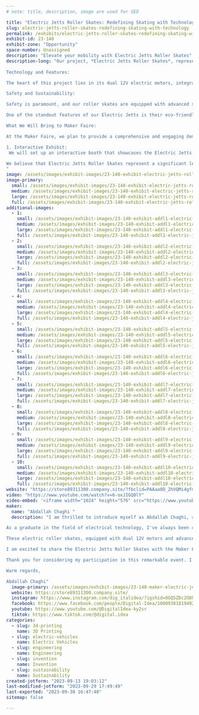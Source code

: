 ```yaml
---
# note: title, description, image are used for SEO

title: "Electric Jetts Roller Skates: Redefining Skating with Technology"
slug: electric-jetts-roller-skates-redefining-skating-with-technology
permalink: /exhibits/electric-jetts-roller-skates-redefining-skating-with-technology/
exhibit-id: 23-140
exhibit-zone: "Opportunity"
space-number: Unassigned
description: "Elevate your mobility with Electric Jetts Roller Skates"
description-long: "Our project, *Electric Jetts Roller Skates*, represents a groundbreaking fusion of cutting-edge technology and recreational enjoyment. These electric roller skates have been meticulously designed and engineered to provide a unique and exhilarating experience for users of all ages and skill levels.
 
Technology and Features:

The heart of this project lies in its dual 12V electric motors, integrated seamlessly into the roller skates' design. These motors, coupled with a sophisticated Vitesse controller, offer precise speed control and smooth acceleration, making skating an effortless and enjoyable activity.

Safety and Sustainability:

Safety is paramount, and our roller skates are equipped with advanced safety features, including reliable braking and stability control. These features ensure a secure ride, even for beginners.

One of the standout features of our Electric Jetts is their eco-friendliness. They are powered by rechargeable batteries, eliminating the need for fossil fuels and reducing the user's carbon footprint. This aligns perfectly with the growing global emphasis on sustainable transportation solutions.

What We Will Bring to Maker Faire:

At the Maker Faire, we plan to provide a comprehensive and engaging demonstration of our Electric Jetts Roller Skates. Here's what we will be bringing:

1. Interactive Exhibit:
 We will set up an interactive booth that showcases the Electric Jetts Roller Skates. This booth will allow attendees to see the skates up close, learn about their features. 

We believe that Electric Jetts Roller Skates represent a significant leap forward in personal mobility and sustainability. They have the potential to reshape the way people commute, exercise, and enjoy their leisure time. We are enthusiastic about the opportunity to share our project with the Maker Faire community, gather valuable feedback, and inspire others with our vision for innovative, eco-conscious transportation.
"
image: /assets/images/exhibit-images/23-140-exhibit-electric-jetts-roller-skates-redefining-skating-with-technology-20230912125057-img-0781-1-large.jpg
image-primary: 
  small: /assets/images/exhibit-images/23-140-exhibit-electric-jetts-roller-skates-redefining-skating-with-technology-20230912125057-img-0781-1-small.jpg
  medium: /assets/images/exhibit-images/23-140-exhibit-electric-jetts-roller-skates-redefining-skating-with-technology-20230912125057-img-0781-1-medium.jpg
  large: /assets/images/exhibit-images/23-140-exhibit-electric-jetts-roller-skates-redefining-skating-with-technology-20230912125057-img-0781-1-large.jpg
  full: /assets/images/exhibit-images/23-140-exhibit-electric-jetts-roller-skates-redefining-skating-with-technology-20230912125057-img-0781-1-full.jpg
additional-images: 
  - 1:
    small: /assets/images/exhibit-images/23-140-exhibit-addl1-electric-jetts-roller-skates-redefining-skating-with-technology-20230912113610-img-0745-small.JPG
    medium: /assets/images/exhibit-images/23-140-exhibit-addl1-electric-jetts-roller-skates-redefining-skating-with-technology-20230912113610-img-0745-medium.JPG
    large: /assets/images/exhibit-images/23-140-exhibit-addl1-electric-jetts-roller-skates-redefining-skating-with-technology-20230912113610-img-0745-large.JPG
    full: /assets/images/exhibit-images/23-140-exhibit-addl1-electric-jetts-roller-skates-redefining-skating-with-technology-20230912113610-img-0745-full.JPG
  - 2:
    small: /assets/images/exhibit-images/23-140-exhibit-addl2-electric-jetts-roller-skates-redefining-skating-with-technology-20230912114004-img-0748-1-small.jpg
    medium: /assets/images/exhibit-images/23-140-exhibit-addl2-electric-jetts-roller-skates-redefining-skating-with-technology-20230912114004-img-0748-1-medium.jpg
    large: /assets/images/exhibit-images/23-140-exhibit-addl2-electric-jetts-roller-skates-redefining-skating-with-technology-20230912114004-img-0748-1-large.jpg
    full: /assets/images/exhibit-images/23-140-exhibit-addl2-electric-jetts-roller-skates-redefining-skating-with-technology-20230912114004-img-0748-1-full.jpg
  - 3:
    small: /assets/images/exhibit-images/23-140-exhibit-addl3-electric-jetts-roller-skates-redefining-skating-with-technology-20230912114036-img-0750-small.JPG
    medium: /assets/images/exhibit-images/23-140-exhibit-addl3-electric-jetts-roller-skates-redefining-skating-with-technology-20230912114036-img-0750-medium.JPG
    large: /assets/images/exhibit-images/23-140-exhibit-addl3-electric-jetts-roller-skates-redefining-skating-with-technology-20230912114036-img-0750-large.JPG
    full: /assets/images/exhibit-images/23-140-exhibit-addl3-electric-jetts-roller-skates-redefining-skating-with-technology-20230912114036-img-0750-full.JPG
  - 4:
    small: /assets/images/exhibit-images/23-140-exhibit-addl4-electric-jetts-roller-skates-redefining-skating-with-technology-20230912114254-img-0753-small.JPG
    medium: /assets/images/exhibit-images/23-140-exhibit-addl4-electric-jetts-roller-skates-redefining-skating-with-technology-20230912114254-img-0753-medium.JPG
    large: /assets/images/exhibit-images/23-140-exhibit-addl4-electric-jetts-roller-skates-redefining-skating-with-technology-20230912114254-img-0753-large.JPG
    full: /assets/images/exhibit-images/23-140-exhibit-addl4-electric-jetts-roller-skates-redefining-skating-with-technology-20230912114254-img-0753-full.JPG
  - 5:
    small: /assets/images/exhibit-images/23-140-exhibit-addl5-electric-jetts-roller-skates-redefining-skating-with-technology-20230912114312-img-0754-small.JPG
    medium: /assets/images/exhibit-images/23-140-exhibit-addl5-electric-jetts-roller-skates-redefining-skating-with-technology-20230912114312-img-0754-medium.JPG
    large: /assets/images/exhibit-images/23-140-exhibit-addl5-electric-jetts-roller-skates-redefining-skating-with-technology-20230912114312-img-0754-large.JPG
    full: /assets/images/exhibit-images/23-140-exhibit-addl5-electric-jetts-roller-skates-redefining-skating-with-technology-20230912114312-img-0754-full.JPG
  - 6:
    small: /assets/images/exhibit-images/23-140-exhibit-addl6-electric-jetts-roller-skates-redefining-skating-with-technology-20230912114550-img-0758-small.JPG
    medium: /assets/images/exhibit-images/23-140-exhibit-addl6-electric-jetts-roller-skates-redefining-skating-with-technology-20230912114550-img-0758-medium.JPG
    large: /assets/images/exhibit-images/23-140-exhibit-addl6-electric-jetts-roller-skates-redefining-skating-with-technology-20230912114550-img-0758-large.JPG
    full: /assets/images/exhibit-images/23-140-exhibit-addl6-electric-jetts-roller-skates-redefining-skating-with-technology-20230912114550-img-0758-full.JPG
  - 7:
    small: /assets/images/exhibit-images/23-140-exhibit-addl7-electric-jetts-roller-skates-redefining-skating-with-technology-20230912114852-img-0761-small.JPG
    medium: /assets/images/exhibit-images/23-140-exhibit-addl7-electric-jetts-roller-skates-redefining-skating-with-technology-20230912114852-img-0761-medium.JPG
    large: /assets/images/exhibit-images/23-140-exhibit-addl7-electric-jetts-roller-skates-redefining-skating-with-technology-20230912114852-img-0761-large.JPG
    full: /assets/images/exhibit-images/23-140-exhibit-addl7-electric-jetts-roller-skates-redefining-skating-with-technology-20230912114852-img-0761-full.JPG
  - 8:
    small: /assets/images/exhibit-images/23-140-exhibit-addl8-electric-jetts-roller-skates-redefining-skating-with-technology-20230912124800-img-0778-small.JPG
    medium: /assets/images/exhibit-images/23-140-exhibit-addl8-electric-jetts-roller-skates-redefining-skating-with-technology-20230912124800-img-0778-medium.JPG
    large: /assets/images/exhibit-images/23-140-exhibit-addl8-electric-jetts-roller-skates-redefining-skating-with-technology-20230912124800-img-0778-large.JPG
    full: /assets/images/exhibit-images/23-140-exhibit-addl8-electric-jetts-roller-skates-redefining-skating-with-technology-20230912124800-img-0778-full.JPG
  - 9:
    small: /assets/images/exhibit-images/23-140-exhibit-addl9-electric-jetts-roller-skates-redefining-skating-with-technology-44-20230912125057-img-0781-1-9840-small.jpg
    medium: /assets/images/exhibit-images/23-140-exhibit-addl9-electric-jetts-roller-skates-redefining-skating-with-technology-44-20230912125057-img-0781-1-9840-medium.jpg
    large: /assets/images/exhibit-images/23-140-exhibit-addl9-electric-jetts-roller-skates-redefining-skating-with-technology-44-20230912125057-img-0781-1-9840-large.jpg
    full: /assets/images/exhibit-images/23-140-exhibit-addl9-electric-jetts-roller-skates-redefining-skating-with-technology-44-20230912125057-img-0781-1-9840-full.jpg
  - 10:
    small: /assets/images/exhibit-images/23-140-exhibit-addl10-electric-jetts-roller-skates-redefining-skating-with-technology-20230912125123-img-0782-small.JPG
    medium: /assets/images/exhibit-images/23-140-exhibit-addl10-electric-jetts-roller-skates-redefining-skating-with-technology-20230912125123-img-0782-medium.JPG
    large: /assets/images/exhibit-images/23-140-exhibit-addl10-electric-jetts-roller-skates-redefining-skating-with-technology-20230912125123-img-0782-large.JPG
    full: /assets/images/exhibit-images/23-140-exhibit-addl10-electric-jetts-roller-skates-redefining-skating-with-technology-20230912125123-img-0782-full.JPG
website: "https://store89311300.company.site/?fbclid=PAAaa0D_2hVQMi4gfm36n9Z3EETSYGO43foXA6S_962lJW3vlRUbW1JvDbfzo"
video: "https://www.youtube.com/watch?v=6-oxJIGQ0lY"
video-embed: '<iframe width="1024" height="576" src="https://www.youtube.com/embed/6-oxJIGQ0lY?feature=oembed" frameborder="0" allow="accelerometer; autoplay; clipboard-write; encrypted-media; gyroscope; picture-in-picture; web-share" allowfullscreen title="Electric Jet roller skates"></iframe>'
maker: 
  name: "Abdallah Chaghi "
  description: "I am thrilled to introduce myself as Abdallah Chaghi, an enthusiastic participant in this year's Maker Faire event. I'm honored to be a part of the Maker community and to showcase my innovation, the Electric Jetts Roller Skates.

As a graduate in the field of electrical technology, I've always been captivated by the potential of harnessing electricity to create innovative solutions. My journey has led me to develop the Electric Jetts Roller Skates, a project that embodies my passion for merging cutting-edge technology with the excitement of personal mobility.

These electric roller skates, equipped with dual 12V motors and advanced control systems, offer an electrifying and eco-conscious way to skate. Safety, sustainability, and exhilaration are at the core of this innovation.

I am excited to share the Electric Jetts Roller Skates with the Maker Faire community, and I look forward to engaging with fellow makers, enthusiasts, and innovators who share my love for pushing the boundaries of what's possible.

Thank you for considering my participation in this remarkable event. I am eager to contribute to the Maker Faire spirit of creativity, ingenuity, and inspiration.

Warm regards,

Abdallah Chaghi"
  image-primary: /assets/images/exhibit-images/23-140-maker-electric-jetts-roller-skates-redefining-skating-with-technology-screenshot-20230913-143329-medium.jpg
  website: https://store89311300.company.site/
  instagram: https://www.instagram.com/dig_italidea/?igshid=OGQ5ZDc2ODk2ZA%3D%3D
  facebook: https://www.facebook.com/people/Digital-Idea/100093818194028/
  youtube: https://www.youtube.com/@DigitalIdea-ky2sr
  tiktok: https://www.tiktok.com/@digital.idea
categories: 
  - slug: 3d-printing
    name: 3D Printing
  - slug: electric-vehicles
    name: Electric Vehicles
  - slug: engineering
    name: Engineering
  - slug: invention
    name: Invention
  - slug: sustainability
    name: Sustainability
created-jotform: "2023-09-13 19:03:12"
last-modified-jotform: "2023-09-29 17:49:49"
last-exported: "2023-09-30 16:47:48"
sitemap: false

---
```

